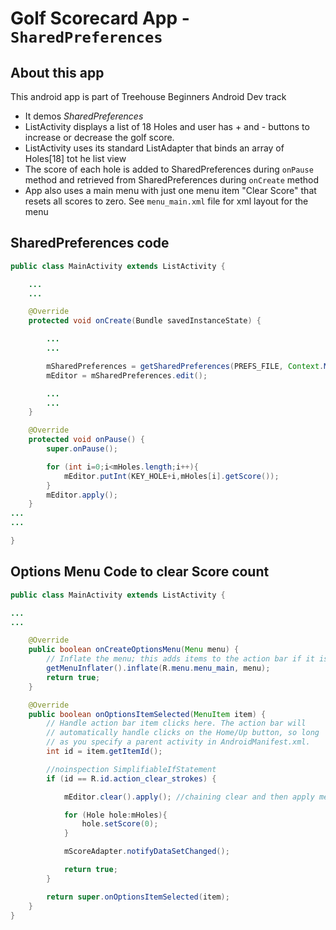 # Golf Scorecard App - `SharedPreferences`
## About this app

This android app is part of Treehouse Beginners Android Dev track

- It demos *SharedPreferences*
- ListActivity displays a list of 18 Holes and user has + and - buttons to increase or decrease the golf score.
- ListActivity uses its standard ListAdapter that binds an array of Holes[18] tot he list view
- The score of each hole is added to SharedPreferences during `onPause` method and retrieved from SharedPreferences during `onCreate` method
- App also uses a main menu with just one menu item "Clear Score" that resets all scores to zero. See `menu_main.xml` file for xml layout for the menu
## SharedPreferences code

```java
public class MainActivity extends ListActivity {

    ...
    ...

    @Override
    protected void onCreate(Bundle savedInstanceState) {

        ...
        ...

        mSharedPreferences = getSharedPreferences(PREFS_FILE, Context.MODE_PRIVATE);
        mEditor = mSharedPreferences.edit();

        ...
        ...
    }

    @Override
    protected void onPause() {
        super.onPause();

        for (int i=0;i<mHoles.length;i++){
            mEditor.putInt(KEY_HOLE+i,mHoles[i].getScore());
        }
        mEditor.apply();
    }
...
...

}
```

## Options Menu Code to clear Score count
```java
public class MainActivity extends ListActivity {

...
...

    @Override
    public boolean onCreateOptionsMenu(Menu menu) {
        // Inflate the menu; this adds items to the action bar if it is present.
        getMenuInflater().inflate(R.menu.menu_main, menu);
        return true;
    }

    @Override
    public boolean onOptionsItemSelected(MenuItem item) {
        // Handle action bar item clicks here. The action bar will
        // automatically handle clicks on the Home/Up button, so long
        // as you specify a parent activity in AndroidManifest.xml.
        int id = item.getItemId();

        //noinspection SimplifiableIfStatement
        if (id == R.id.action_clear_strokes) {

            mEditor.clear().apply(); //chaining clear and then apply methods

            for (Hole hole:mHoles){
                hole.setScore(0);
            }

            mScoreAdapter.notifyDataSetChanged();

            return true;
        }

        return super.onOptionsItemSelected(item);
    }
}
```

